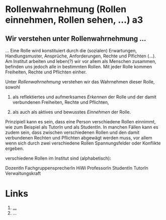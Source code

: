 <!---
   NAME - The NAME of this project is:
ethos

  FILE - The FILENAME of the current file is:
/a3.md

  CREATION - This project was CREATED on:
2017-01-28-16:15:00 UTC

  MODIFICATION - This project was last MODIFIED on:
2017-01-28-16:15:00 UTC

  VERSION - The current VERSION of this project is:
<git-commit-hash>-2017-01-28-16:15:00 UTC

  CREATOR(S) - This project was CREATED by:
Michael Czechowski, Martin Maga

  CONTACT - You can CONTACT the creator(s) or developer(s) of this project at:
E-Mail: mail@martinmaga.de

  COPYRIGHT - The COPYRIGHT holder of this project is:
COPYRIGHT (c) 2016 Martin Maga

  LICENSE - This project is LICENSED under the following license:
Martin Maga 2016 CC BY-SA 4.0 https://creativecommons.org

  SUBFILE – This is a SUBFILE! For more INFORMATION on this project go to:
/README.md
--->

# Rollenwahrnehmung (Rollen einnehmen, Rollen sehen, …) a3
## Wir verstehen unter Rollenwahrnehmung …
…
Eine Rolle wird konstituiert durch die (sozialen) Erwartungen, Handlungsmuster, Ansprüche, Anforderungen, Rechte und Plfichten (...). Am Institut arbeiten und leben(?) wir vor allem als Menschen zusammen, befinden uns jedoch alle in bestimmten Rollen.
Mit jeder Rolle kommen Freiheiten, Rechte und Pflichten einher.

Unter *Rollenwahrnehmung* verstehen wir das Wahrnehmen dieser Rolle, sowohl

1. als reflektiertes und aufmerksames *Erkennen* der Rolle und der damit verbundenen Freiheiten, Rechte und Pflichten,

2. als auch als aktives und bewusstes *Einnehmen* der Rolle.

Prinzipiell kann es sein, dass eine Person verschiedene Rollen einnimmt, wie zum Beispiel als TutorIn und als StudentIn. In manchen Fällen kann es zudem sein, dass zwischen verschiedenen Rollen und den damit verbundenen Rechten und Pflichten abgewägt werden muss, vor allem wenn sich durch zwei verschiedene Rollen Spannungsfelder oder Konflikte ergeben.

verschiedene Rollen im Institut sind (alphabetisch):

DozentIn
FachgruppensprecherIn
HiWi
ProfessorIn
StudentIn
TutorIn
Verwaltungskraft





# Links
1. […](…)
2. …
